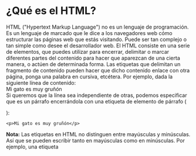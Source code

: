 # ¿Qué es el HTML?

HTML ("Hypertext Markup Language") no es un lenguaje de programación. Es un lenguaje de marcado que le dice a los navegadores web cómo estructurar las páginas web que estás visitando. Puede ser tan complejo o tan simple como desee el desarrollador web. El HTML consiste en una serie de elementos, que puedes utilizar para encerrar, delimitar o marcar diferentes partes del contenido para hacer que aparezcan de una cierta manera, o actúen de determinada forma. Las etiquetas que delimitan un fragmento de contenido pueden hacer que dicho contenido enlace con otra página, ponga una palabra en cursiva, etcétera. Por ejemplo, dada la siguiente línea de contenido:  
Mi gato es muy gruñón  
Si queremos que la línea sea independiente de otras, podemos especificar que es un párrafo encerrándola con una etiqueta de elemento de párrafo (<p>):
~~~
<p>Mi gato es muy gruñón</p>
~~~
**Nota:** Las etiquetas en HTML no distinguen entre mayúsculas y minúsculas. Así que se pueden escribir tanto en mayúsculas como en minúsculas. Por ejemplo, una etiqueta <title> se puede escribir como `<title>, <TITLE>, <Title>, <TiTle>`, etc., y funcionará correctamente. La mejor práctica, sin embargo, es escribir todas las etiquetas en minúsculas para mantener la coherencia y legibilidad, entre otros motivos.

## Anatomía de un elemento HTML
Exploremos un poco el elemento párrafo:
 
Las principales partes de nuestro elemento son:  
* La etiqueta de apertura: consiste en el nombre del elemento (en este caso, p), encerrado entre paréntesis angulares de apertura y cierre (mayor que y menor que). Esta etiqueta de apertura marca dónde comienza el elemento o comienza a tener efecto. En este ejemplo, precede al comienzo del texto del párrafo.
* El contenido: Este es el contenido del elemento. En este ejemplo, es el texto del párrafo.
* La etiqueta de cierre: Es lo mismo que la etiqueta de apertura, excepto que incluye una barra diagonal antes del nombre del elemento. Esto indica dónde termina el elemento; en este caso, dónde finaliza el párrafo. No incluir una etiqueta de cierre es un error común de principiante, y puede conducir a extraños resultados.  
El elemento lo conforman la etiqueta de apertura, seguida del contenido, seguido de la etiqueta de cierre.

### Elementos anidados
Se pueden poner elementos dentro de otros elementos. Esto se llama anidamiento. Si quisiéramos decir que nuestro gato es muy gruñón, podríamos encerrar la palabra muy en un elemento `<strong>` para que aparezca destacada.
~~~
<p>Mi gato es <strong>muy</strong> gruñón.</p>
~~~
Hay una forma correcta e incorrecta de anidar. En el ejemplo anterior, primero abrimos el elemento p, luego abrimos el elemento strong. Para un anidamiento adecuado, primero debemos cerrar el elemento strong, antes de cerrar el p.
El siguiente es un ejemplo de la forma incorrecta de anidar:
~~~
<p>Mi gato es <strong>muy gruñón.</p></strong>
~~~
Los elementos tienen que abrirse y cerrarse correctamente para que estén claramente dentro o fuera el uno del otro. Con el tipo de superposición en el ejemplo anterior, el navegador tiene que adivinar tu intención. Este tipo de adivinanzas puede producir resultados inesperados.

### Elementos de bloque y elementos en línea
Hay dos categorías importantes de elementos en HTML. Estos son los elementos de bloque y los elementos en línea.

Los elementos de bloque forman un bloque visible en la página. Aparecerán en una línea nueva después de cualquier contenido anterior. Cualquier contenido que vaya después también aparecerá en una línea nueva. Los elementos a nivel de bloque suelen ser elementos estructurales de la página. Por ejemplo, un elemento a nivel de bloque puede representar encabezados, párrafos, listas, menús de navegación o pies de página. Un elemento a nivel de bloque no estaría anidado dentro de un elemento en línea, pero podría estar anidado dentro de otro elemento a nivel de bloque.

Los elementos en línea están contenidos dentro de elementos de bloque y delimitan solo pequeñas partes del contenido del documento; (no párrafos enteros o agrupaciones de contenido) Un elemento en línea no hará que aparezca una nueva línea en el documento. Suele utilizarse con texto. Por ejemplo es el caso de un elemento `<a>` (hipervínculo) o elementos de énfasis como `<em>` o `<strong>`.

Considera el siguiente ejemplo:
~~~
<em>primero</em><em>segundo</em><em>tercero</em>
<p>cuarto</p><p>quinto</p><p>sexto</p>
<em> es un elemento en línea. 
~~~
Así, como puedes observar, los tres primeros elementos se sitúan en la misma línea, uno tras otro sin espacio entre ellos. Por otro lado, `<p>` es un elemento a nivel de bloque. Cada elemento `<p>` aparece en una nueva línea, con un espacio arriba y abajo. (El espaciado se debe al estilo CSS predeterminado que el navegador aplica a los párrafos).

Nota: Los términos «en bloque» (block) y «en línea» (inline), tal como se usan en este tema, no se deberían confundir con los tipos de casillas de CSS que se conocen con el mismo nombre. Aunque de manera predeterminada están relacionados, el hecho de cambiar el tipo de aspecto visual del CSS no cambia la categoría del elemento ni afecta a aquellos elementos que pueda contener. Una de las razones por las que HTML5 abandonó el uso de estos términos fue para evitar este tipo de confusión.

### Elementos vacíos
No todos los elementos siguen el patrón de etiqueta de apertura, contenido y etiqueta de cierre. Algunos elementos consisten solo en una etiqueta única, que se utiliza generalmente para insertar/incrustar algo en el documento en el lugar donde se le quiere incluir. Por ejemplo, el elemento `<img>` inserta una imagen en la página:
~~~
<img src="firefox-icon.png">
~~~
Nota: Los elementos vacíos en ocasiones también se llaman elementos nulos (void elements).

### Atributos
Los elementos también pueden tener atributos. Los atributos tienen este aspecto:
~~~
<p class="nota">Mi gato es muy gruñón</p>  
~~~
Donde class="nota" es un atributo de p.

Los atributos contienen información extra sobre el elemento que no se mostrará en el contenido. En este caso, el atributo class asigna al elemento un identificador que se puede utilizar para dotarlo de información de estilo.
Un atributo debería tener:  
* Un espacio entre este y el nombre del elemento. (Para un elemento con más de un atributo, los atributos también deben estar separados por espacios).
* El nombre del atributo, seguido por un signo igual.
* Un valor del atributo, rodeado de comillas de apertura y cierre.

Otro ejemplo de un elemento es `<a>`. Esto significa ancla. Una ancla puede convertir el texto que encierra en un hipervínculo. Las anclas pueden tener varios atributos, por ejemplo:
* href: El valor de este atributo indica la dirección web a la que se quiere que apunte el enlace, que será hacia donde nos lleve el navegador cuando se haga clic sobre el elemento. Por ejemplo, href="https://www.mozilla.org/".
* title: El atributo title añade información adicional sobre el enlace, como puede ser el título de la página que vinculas. Por ejemplo, title="La página de inicio de Mozilla". Esta información aparecerá cuando se le pase el ratón por encima.
* target: El atributo target especifica el contexto de navegación que va a usar para mostrar el enlace. Por ejemplo, target="_blank" abrirá el enlace en una nueva pestaña. Si quieres mostrar el enlace en la pestaña activa, simplemente omite este atributo.
* id: identifica al elemento y debe ser único. Referencia: H93 
* lang: cambios en el idioma.

### Atributos booleanos
En ocasiones puedes ver atributos escritos sin valor. Esto está permitido. Estos se denominan atributos booleanos. Los atributos booleanos solo pueden tener un valor, que generalmente es el mismo que el nombre del atributo. Por ejemplo, considera el atributo disabled, que puedes asignar a los elementos de entrada del formulario. (Usa esto para deshabilitar los elementos de entrada del formulario para que el usuario no pueda realizar entradas. Los elementos desactivados suelen tener una apariencia atenuada). Por ejemplo:
~~~
<input type="text" disabled="disabled">
~~~
De manera abreviada, también es posible escribirlo como se describe a continuación (además, se ha incluido un elemento de entrada de formulario no desactivado como referencia, para dar una idea más precisa de lo que sucede):
~~~
<!-- el uso del atributo deshabilitado evita que el usuario final introduzca texto en el cuadro de entrada -->
<input type="text" disabled>
<!-- se permite la entrada de texto, ya que no contiene el atributo deshabilitado -->
<input type="text">
~~~
Omitir comillas en valores de atributos
Cuando observas diferentes páginas web, puedes encontrarte con todo tipo de estilos de etiquetado extraños, que incluyen valores de atributos sin comillas. Esto se permite en ciertas circunstancias, pero interrumpirá la edición en otras. Por ejemplo, si volvemos a revisar el ejemplo del enlace, sería posible escribir una versión básica con solo el atributo href, así:
~~~
<a href=https://www.mozilla.org/>mi sitio web favorito</a>
~~~
Sin embargo, las cosas no funcionarán cuando a este estilo se añade el atributo title:
~~~
<a href=https://www.mozilla.org/ title=The Mozilla homepage>mi sitio web favorito</a>
~~~
En este punto el navegador interpretará mal el cambio y pensará que el atributo title corresponde a tres atributos: un atributo title con el valor The y dos atributos booleanos: Mozilla y homepage. 

Incluye siempre las comillas de atributos. Evita tales problemas y da como resultado un código más legible.

¿Comillas simples o dobles?  
En este artículo todos los atributos se han incluido en comillas dobles. Sin embargo, se pueden ver comillas simples en algún código HTML. Es una cuestión de estilo. Puedes elegir libremente cuál prefieres. Ambas líneas de código son equivalentes:
~~~
<a href="http://www.ejemplo.com">Un enlace a mi ejemplo.</a>
<a href='http://www.ejemplo.com'>Un enlace a mi ejemplo.</a>
~~~
Nota: Los atributos no deben estar duplicados. 

## Comentarios HTML
En HTML hay un mecanismo para escribir comentarios en el código. Los comentarios son ignorados por el navegador y, por tanto, son invisibles para el usuario. El propósito de los comentarios es permitirte incluir notas en el código para explicar tu lógica o codificación. Esto es muy útil si regresas a un código base después de estar ausente el tiempo suficiente como para no recordarlo por completo. Del mismo modo, los comentarios son invaluables ya que diferentes personas están realizando cambios y actualizaciones.

Para convertir en un comentario una sección de contenido de tu archivo HTML, debes delimitarlo con los marcadores especiales `<!-- y -->`. Por ejemplo:
~~~
<p>No soy un comentario</p>
<!-- <p>¡Yo sí!</p> -->
~~~

## Fundamentos de texto en HTML
Conceptos básicos: Encabezados y párrafos  
La mayor parte del texto estructurado está compuesto por encabezados y párrafos, independientemente de si lees una historia, un periódico, un libro de texto, una revista, etc.

El contenido estructurado simplifica la experiencia en la lectura y se disfruta más.

En HTML, cada párrafo tiene que estar delimitado por un elemento `<p>`, como en este ejemplo:
~~~
<p>Soy un párrafo, ¡desde luego que lo soy!</p>
~~~
Cada sección tiene que estar delimitada por un elemento de encabezado:
~~~
<h1>Yo soy el título de la historia</h1>
~~~
Hay seis elementos de encabezado: `<h1>, <h2>, <h3>, <h4>, <h5> y <h6>`. Cada elemento representa un nivel de contenido diferente en el documento; `<h1>` representa el título principal, `<h2>` representa el subtítulo, `<h3>` representa el subtítulo del subtítulo, y así sucesivamente.
Por ejemplo, en esta historia, `<h1>` representa el título de la historia, `<h2>` representará el título de cada capítulo y `<h3>` las diferentes secciones del capítulo, y así sucesivamente.
~~~
<h1>El agujero aplastante</h1>

<p>Por Chris Mills</p>

<h2>Capítulo 1: La oscura noche</h2>

<p>Era una noche oscura. En algún lugar, un búho ululó. La lluvia azotó el ...</p>

<h2>Capítulo 2: El silencio eterno</h2>

<p>Nuestro protagonista ni susurrar pudo al ver esa sombría figura ...</p>

<h3>El espectro habla</h3>

<p>Habían pasado varias horas más, cuando de repente el espectro se incorporó y exclamó: "¡Por favor, ten piedad de mi alma!"</p>
~~~

* Debes usar solo un `<h1>` por página; este es el nivel de título superior, y todos los demás se sitúan por debajo de él en la jerarquía.
* Asegúrate de que usas los títulos en el orden correcto en la jerarquía. No uses los `<h3>` para representar subtítulos, seguidos de los `<h2>` para representar los subtítulos de los subtítulos; eso no tiene sentido y provocará resultados extraños.
* De los seis niveles de títulos disponibles, debes procurar no usar más de tres por página, a menos que creas que es realmente necesario. Los documentos con muchos niveles (es decir, una jerarquía de títulos muy profunda) son de difícil manejo y navegación. En esos casos se recomienda, si es posible, separar el contenido en varias páginas.

Contamos con la semántica para todo lo que nos rodea. Nos basamos en experiencias previas para conocer la función de cada objeto cotidiano; cuando miramos un objeto, sabemos cuál debe ser su función. Entonces, por ejemplo, esperamos que un semáforo en rojo signifique "alto" y que un semáforo en verde signifique "avance". Las cosas se pueden complicar muy rápidamente si se aplica la semántica incorrecta. (¿Algún país usa rojo para significar "avance"? Esperemos que no).

De manera similar, debemos asegurarnos de que utilizamos los elementos adecuados y damos a nuestro contenido el significado y función correctos y la apariencia adecuada. En este mismo sentido, el elemento `<h1>` es un elemento semántico que da al texto al que delimita la función (o significado) de un titular de primer nivel en tu página.
~~~
<h1>Este es un titular de primer nivel</h1>
~~~
De manera predeterminada, el navegador le asignará una fuente de gran tamaño para darle el aspecto de un titular (aunque se le podrá dar el estilo que se quisiera usando CSS). Lo más importante es que su valor semántico se va a usar de diferente manera, por ejemplo, por los motores de búsqueda y los lectores de pantalla (como se mencionó antes).

Por otra parte, podrías hacer que cualquier elemento parezca un titular de primer rango. Considera lo siguiente:
~~~
<span style="font-size: 32px; margin: 21px 0;">¿Es este un titular de primer rango?</span>
~~~
Este es un elemento `<span>`. No tiene semántica. Se usa para delimitar contenido cuando se le quiere aplicar CSS (o tratarlo con JavaScript) sin proporcionarle ningún significado extra. Hemos aplicado CSS a este elemento para que parezca un titular de primer nivel, pero al no tener valor semántico, no tiene ninguna de las ventajas añadidas que hemos descrito antes. Es una buena idea usar el elemento HTML apropiado para cada tarea.

## Saltos de línea y líneas horizontales
Dos elementos que debes conocer y utilizarás ocasionalmente son `<br> y <hr>`.  
~~~
<br /> Salto de línea
<hr /> Línea horizontal
~~~
## Énfasis e importancia
En el lenguaje humano, a menudo enfatizamos ciertas palabras para alterar el significado de una frase, y a menudo queremos destacar ciertas palabras como importantes o diferentes en algún sentido. HTML nos dota de diversos elementos semánticos que nos permiten destacar contenido textual con tales efectos, y en esta sección veremos los más comunes.

### Énfasis
Cuando queremos dar énfasis al lenguaje hablado, acentuamos ciertas palabras y así alteramos sutilmente el significado de lo que decimos. De manera similar, en el lenguaje escrito ponemos palabras en cursiva para destacarlas. 

En HTML usamos el elemento `<em>` («emphasis») para marcar estos casos. El documento logra entonces transmitir una lectura más interesante y además así lo reconocen los lectores de pantalla, que lo expresan con un diferente tono de voz. El navegador, de manera predeterminada, aplica el estilo de letra itálica, pero no debes utilizar esta etiqueta solamente para establecer el estilo de letra itálica. Para usar ese estilo, debes utilizar únicamente la etiqueta del elemento <span> y algo de CSS u otra etiqueta con el elemento <i> (ve abajo).
~~~
<p>Me <em>alegro</em> de que no llegues <em>tarde</em>.</p>
~~~
### Importancia fuerte
Para enfatizar palabras importantes al hablar solemos acentuarlas, y al escribir lo hacemos en estilo negrita.

En HTML usamos el elemento `<strong>` (importancia fuerte) para marcar tales expresiones. El documento resulta entonces más útil, y de nuevo los lectores de pantalla reconocen estos elementos y el tono de voz cambia a uno más fuerte. El estilo negrita es el que aplican los navegadores por omisión, pero no debes usar esta etiqueta solamente para aplicar este estilo. Para hacer eso usa el elemento `<span>` y CSS, o un elemento `<b>`.
- Si solo quieres que aparezca en negrita, sin dotar de significado de importancia especial al texto, deberías envolverlo en algún elemento neutro (como `<span>`) y aplicarle la propiedad font-weight.
- Si además realmente la frase o contenido en cuestión tiene especial importancia en un contenido, el uso de `<strong>` le da un enfoque semántico e indicará a los buscadores este hecho.
- La etiqueta `<b>` se usa muy poco en la actualidad. Ocupa menos que la anterior y está reconocida por el estándar y por los navegadores, pero es un vestigio del pasado y realmente no la necesitas. Sería mejor usar la anterior si quieres darle el significado de importante. Salvo que requieras denotar varios niveles de importancia, como hemos visto más arriba.

### Cursiva, negrita, subrayado...
Los elementos que hemos comentado hasta ahora tienen asociada una semántica clara. La situación con `<b>` (negrita o «bold»), `<i>` (cursiva o «italic») y `<u>` (subrayado o «underline») es algo más complicada. Surgieron para que las personas pudieran escribir textos en negrita, cursiva o subrayado en un tiempo en el que pocos navegadores o ninguno admitían el CSS. Elementos como estos, que solo afectan a la presentación y no a la semántica, se conocen como elementos de presentación y no se deberían usar porque, como hemos visto, la semántica es muy importante para la accesibilidad y el SEO, entre otros aspectos.

Una observación prudente acerca del subrayado: La gente suele asociar estrechamente el subrayado con los hipervínculos. Por ello en la web es mejor reservar el subrayado para los enlaces. Utiliza el elemento `<u>` cuando resulte apropiado semánticamente, pero considera usar CSS para cambiar el subrayado predeterminado por algo más adecuado en la web.

[Volver a la página de Inicio](index.md)  
